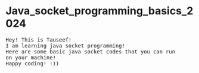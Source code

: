 # Java_socket_programming_basics_2024

<pre>Hey! This is Tauseef! 
I am learning java socket programming! 
Here are some basic java socket codes that you can run 
on your machine! 
Happy coding! :))</pre>
